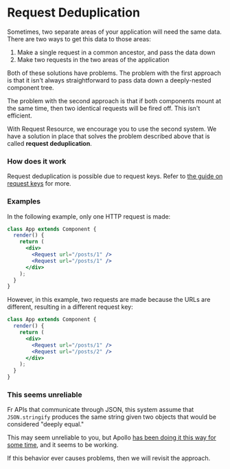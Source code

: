# Request Deduplication

Sometimes, two separate areas of your application will need the same data. There
are two ways to get this data to those areas:

1. Make a single request in a common ancestor, and pass the data down
2. Make two requests in the two areas of the application

Both of these solutions have problems. The problem with the first approach is that it isn't
always straightforward to pass data down a deeply-nested component tree.

The problem with the second approach is that if both components mount at the same time, then
two identical requests will be fired off. This isn't efficient.

With Request Resource, we encourage you to use the second system. We have a
solution in place that solves the problem described above that is called
**request deduplication**.

### How does it work

Request deduplication is possible due to request keys. Refer to
[the guide on request keys](./request-keys.md) for more.

### Examples

In the following example, only one HTTP request is made:

```jsx
class App extends Component {
  render() {
    return (
      <div>
        <Request url="/posts/1" />
        <Request url="/posts/1" />
      </div>
    );
  }
}
```

However, in this example, two requests are made because the URLs are different, resulting in
a different request key:

```jsx
class App extends Component {
  render() {
    return (
      <div>
        <Request url="/posts/1" />
        <Request url="/posts/2" />
      </div>
    );
  }
}
```

### This seems unreliable

Fr APIs that communicate through JSON, this system assume that `JSON.stringify`
produces the same string given two objects that would be considered "deeply equal."

This may seem unreliable to you, but Apollo
[has been doing it this way for some time](https://github.com/apollographql/apollo-link/blob/d5b0d4c491563ed36c50170e0b4c6c5f8c988d59/packages/apollo-link/src/linkUtils.ts#L121-L127),
and it seems to be working.

If this behavior ever causes problems, then we will revisit the approach.
